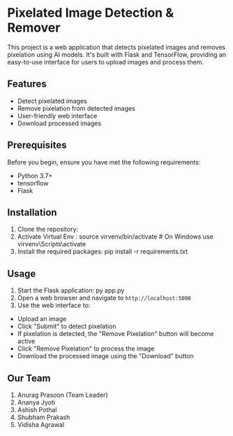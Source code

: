 # Pixelated Image Detection & Remover

This project is a web application that detects pixelated images and removes pixelation using AI models. It's built with Flask and TensorFlow, providing an easy-to-use interface for users to upload images and process them.

## Features

- Detect pixelated images
- Remove pixelation from detected images
- User-friendly web interface
- Download processed images

## Prerequisites

Before you begin, ensure you have met the following requirements:

- Python 3.7+
- tensorflow
- Flask

## Installation

1. Clone the repository:
2. Activate Virtual Env : source virvenv/bin/activate  # On Windows use virvenv\Scripts\activate
3. Install the required packages: pip install -r requirements.txt

## Usage

1. Start the Flask application: py app.py
2. Open a web browser and navigate to `http://localhost:5000`
3. Use the web interface to:
- Upload an image
- Click "Submit" to detect pixelation
- If pixelation is detected, the "Remove Pixelation" button will become active
- Click "Remove Pixelation" to process the image
- Download the processed image using the "Download" button

##  Our Team 
1. Anurag Prasoon (Team Leader)
2. Ananya Jyoti
3. Ashish Pothal
4. Shubham Prakash
5. Vidisha Agrawal 
